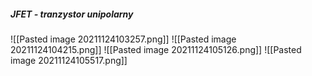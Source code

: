 ##### JFET - tranzystor unipolarny
![[Pasted image 20211124103257.png]]
![[Pasted image 20211124104215.png]]
![[Pasted image 20211124105126.png]]
![[Pasted image 20211124105517.png]]